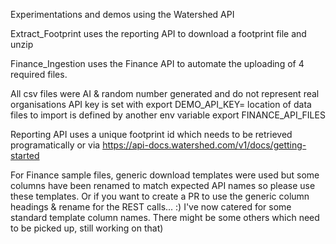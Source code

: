 Experimentations and demos using the Watershed API

Extract_Footprint uses the reporting API to download a footprint file and unzip

Finance_Ingestion uses the Finance API to automate the uploading of 4 required files.

All csv files were AI & random number generated and do not represent real organisations
API key is set with
export DEMO_API_KEY=
location of data files to import is defined by another env variable
export FINANCE_API_FILES

Reporting API uses a unique footprint id which needs to be retrieved programatically or via https://api-docs.watershed.com/v1/docs/getting-started

For Finance sample files, generic download templates were used but some columns have been renamed to match expected API names so please use these templates. Or if you want to create a PR to use the generic column headings & rename for the REST calls... :)
I've now catered for some standard template column names. There might be some others which need to be picked up, still working on that) 


